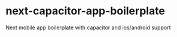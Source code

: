 # next-capacitor-app-boilerplate
Next mobile app boilerplate with capacitor and ios/android support
